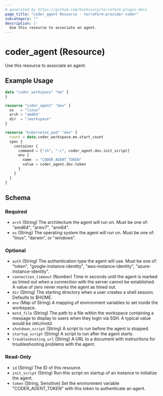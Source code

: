 ```yaml
---
# generated by https://github.com/hashicorp/terraform-plugin-docs
page_title: "coder_agent Resource - terraform-provider-coder"
subcategory: ""
description: |-
  Use this resource to associate an agent.
---
```


# coder_agent (Resource)

Use this resource to associate an agent.

## Example Usage

```terraform
data "coder_workspace" "me" {
}

resource "coder_agent" "dev" {
  os   = "linux"
  arch = "amd64"
  dir  = "/workspace"
}

resource "kubernetes_pod" "dev" {
  count = data.coder_workspace.me.start_count
  spec {
    container {
      command = ["sh", "-c", coder_agent.dev.init_script]
      env {
        name  = "CODER_AGENT_TOKEN"
        value = coder_agent.dev.token
      }
    }
  }
}
```

<!-- schema generated by tfplugindocs -->
## Schema

### Required

- `arch` (String) The architecture the agent will run on. Must be one of: "amd64", "armv7", "arm64".
- `os` (String) The operating system the agent will run on. Must be one of: "linux", "darwin", or "windows".

### Optional

- `auth` (String) The authentication type the agent will use. Must be one of: "token", "google-instance-identity", "aws-instance-identity", "azure-instance-identity".
- `connection_timeout` (Number) Time in seconds until the agent is marked as timed out when a connection with the server cannot be established. A value of zero never marks the agent as timed out.
- `dir` (String) The starting directory when a user creates a shell session. Defaults to $HOME.
- `env` (Map of String) A mapping of environment variables to set inside the workspace.
- `motd_file` (String) The path to a file within the workspace containing a message to display to users when they login via SSH. A typical value would be /etc/motd.
- `shutdown_script` (String) A script to run before the agent is stopped.
- `startup_script` (String) A script to run after the agent starts.
- `troubleshooting_url` (String) A URL to a document with instructions for troubleshooting problems with the agent.

### Read-Only

- `id` (String) The ID of this resource.
- `init_script` (String) Run this script on startup of an instance to initialize the agent.
- `token` (String, Sensitive) Set the environment variable "CODER_AGENT_TOKEN" with this token to authenticate an agent.


